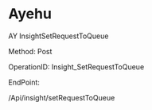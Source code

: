 #     Ayehu


AY InsightSetRequestToQueue

Method: Post

OperationID: Insight_SetRequestToQueue

EndPoint:

/Api/insight/setRequestToQueue
